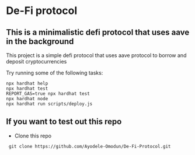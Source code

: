 <!-- @format -->

# De-Fi protocol

## This is a minimalistic defi protocol that uses aave in the background

This project is a simple defi protocol that uses aave protocol to borrow and deposit cryptocurrencies

Try running some of the following tasks:

```shell
npx hardhat help
npx hardhat test
REPORT_GAS=true npx hardhat test
npx hardhat node
npx hardhat run scripts/deploy.js
```

## If you want to test out this repo

- Clone this repo

```shell
 git clone https://github.com/Ayodele-Omodun/De-Fi-Protocol.git
```
